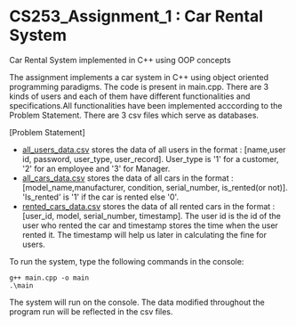 # CS253_Assignment_1 : Car Rental System
Car Rental System implemented in C++ using OOP concepts

The assignment implements a car system in C++ using object oriented programming paradigms. The code is present in main.cpp. There are 3 kinds of users and each of them have different functionalities and specifications.All functionalities have been implemented acccording to the Problem Statement. There are 3 csv files which serve as databases.

[Problem Statement]
- [all_users_data.csv](https://github.com/krutuparna/CS253_Assignment_1_Krutuparna_Paranjape/blob/main/all_users_data.csv) stores the data of all users in the format : [name,user id, password, user_type, user_record]. User_type is '1' for a customer, '2' for an employee and '3' for Manager.
- [all_cars_data.csv](https://github.com/krutuparna/CS253_Assignment_1_Krutuparna_Paranjape/blob/main/all_cars_data.csv) stores the data of all cars in the format : [model_name,manufacturer, condition, serial_number, is_rented(or not)]. 'Is_rented' is '1' if the car is rented else '0'.
- [rented_cars_data.csv](https://github.com/krutuparna/CS253_Assignment_1_Krutuparna_Paranjape/blob/main/rented_cars_data.csv)  stores the data of all rented cars in the format :[user_id, model, serial_number, timestamp]. The user id is the id of the user who rented the car and timestamp stores the time when the user rented it. The timestamp will help us later in calculating the fine for users.

To run the system, type the following commands in the console:
```
g++ main.cpp -o main
.\main
```
The system will run on the console. The data modified throughout the program run will be reflected in the csv files.
